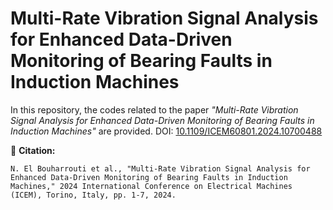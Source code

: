 # Multi-Rate Vibration Signal Analysis for Enhanced Data-Driven Monitoring of Bearing Faults in Induction Machines

In this repository, the codes related to the paper *"Multi-Rate Vibration Signal Analysis for Enhanced Data-Driven Monitoring of Bearing Faults in Induction Machines"* are provided. DOI: [10.1109/ICEM60801.2024.10700488](https://doi.org/10.1109/ICEM60801.2024.10700488)

📄 **Citation:**  
```
N. El Bouharrouti et al., "Multi-Rate Vibration Signal Analysis for Enhanced Data-Driven Monitoring of Bearing Faults in Induction Machines," 2024 International Conference on Electrical Machines (ICEM), Torino, Italy, pp. 1-7, 2024.

```

